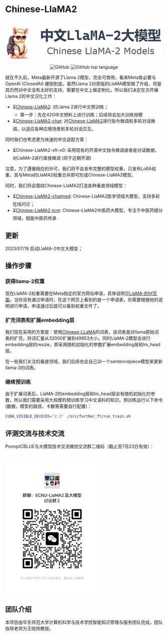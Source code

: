 # Chinese-LlaMA2

<p align="center">
    <br>
    <img src="./assets/chinese-llama2-banner.png" width="600"/>
    <br>
</p>
<p align="center">
    <img alt="GitHub" src="https://img.shields.io/github/license/ymcui/Chinese-LLaMA-Alpaca.svg?color=blue&style=flat-square">
    <img alt="GitHub top language" src="https://img.shields.io/github/languages/top/ymcui/Chinese-LLaMA-Alpaca">
</p>

就在不久前，Meta最新开源了Llama 2模型，完全可商用，看来Meta势必要与OpenAI (ClosedAI) 硬刚到底。虽然Llama 2对原版的LlaMA模型做了升级，但是其仍然对中文没有太好的支持，需要在中文上做定制化。所以我们决定在次开展Llama 2的中文汉化工作：
- ⏳[Chinese-LlaMA2](https://huggingface.co/michaelwzhu/Chinese-LlaMA2-7B): 对Llama 2进行中文预训练；
  - 第一步：先在42G中文预料上进行训练；后续将会加大训练规模 
- ⏳[Chinese-LlaMA2-chat](https://huggingface.co/michaelwzhu/Chinese-LlaMA2-7B-chat): 对[Chinese-LlaMA2](https://huggingface.co/michaelwzhu/Chinese-LlaMA2-7B)进行指令微调和多轮对话微调，以适应各种应用场景和多轮对话交互。

同时我们也考虑更为快速的中文适配方案：
- ⏳Chinese-LlaMA2-sft-v0: 采用现有的开源中文指令微调或者是对话数据，对LlaMA-2进行直接微调 (将于近期开源)

注意，为了遵循相应的许可，我们将不会发布完整的模型权重，只发布LoRA权重，其与Meta的LlaMA2权重合并即可形成Chinese-LlaMA2模型。

同时，我们将会围绕Chinese-LlaMA2打造各种垂直领域模型：
- ⏳[Chinese-LlaMA2-chatmed](https://huggingface.co/michaelwzhu/Chinese-LlaMA2-7B-chatmed): Chinese-LlaMA2医学领域大模型，支持多轮在线问诊；
- ⏳[Chinese-LlaMA2-tcm](https://huggingface.co/michaelwzhu/Chinese-LlaMA2-7B-tcm): Chinese-LlaMA2中医药大模型，专注于中医药细分领域，赋能中医药传承


## 更新

2023/07/19 启动LlaMA-2中文大模型；



## 操作步骤

### 获得llama-2权重

现在LlaMA-2权重需要在Meta指定的官方网站申请，具体说明见[LlaMA-的hf页面](https://huggingface.co/meta-llama/Llama-2-70b-hf)。当你没有通过申请时，在这个网页上看到的是一个申请表，你需要根据他的说明进行申请，申请通过后就可以看到权重文件了。

### 扩充词表和扩展embedding层

我们现在采用的方案是：使用[Chinese-LLaMA](https://github.com/ymcui/Chinese-LLaMA-Alpaca)的词表，该词表是对llama原始词表的扩充，将词汇量从32000扩展到49953大小。同时LlaMA-2模型会进行embedding层的resize，即采用随机初始化的参数扩展embedding层和lm_head层。

在一些我们关注的垂直领域，我们后续也会自己训一个sentencepiece模型来更新llama-2的词表。

### 继续预训练

由于扩展词表后，LlaMA-2的embedding层和lm_head层会有随机初始化的参数，所以我们需要采用大规模的预训练学习中文语料的知识。预训练运行以下命令(数据，模型的路径，卡数等需要自行配置)：

```bash
CUDA_VISIBLE_DEVICES="2,3" ./src/further_ft/run_train.sh

```



## 评测交流与技术交流

PromptCBLUE与大模型技术交流微信交流群二维码（截止至7月23日有效）：
<p align="left">
    <br>
    <img src="./assets/wechat_qrcode.jpg" width="300"/>
    <br>
</p>


## 团队介绍

本项目由华东师范大学计算机科学与技术学院智能知识管理与服务团队完成，团队指导老师为王晓玲教授。
